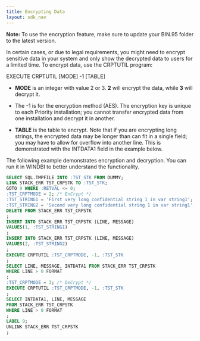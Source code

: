 ```yaml
---
title: Encrypting Data
layout: sdk_nav
---
```


**Note:** To use the encryption feature, make sure to update your BIN.95
folder to the latest version.

In certain cases, or due to legal requirements, you might need to
encrypt sensitive data in your system and only show the decrypted data
to users for a limited time. To encrypt data, use the CRPTUTIL program:

EXECUTE CRPTUTIL \[MODE\] -1 \[TABLE\]

- **MODE** is an integer with value 2 or 3. **2** will encrypt the data,
while **3** will decrypt it.
- The -1 is for the encryption method (AES).
The encryption key is unique to each Priority installation; you cannot
transfer encrypted data from one installation and decrypt it in another.

- **TABLE** is the table to encrypt. Note that if you are encrypting long
strings, the encrypted data may be longer than can fit in a single
field; you may have to allow for overflow into another line. This is
demonstrated with the INTDATA1 field in the example below.

The following example demonstrates encryption and decryption. You can
run it in WINDBI to better understand the functionality.

```sql
SELECT SQL.TMPFILE INTO :TST_STK FROM DUMMY;
LINK STACK_ERR TST_CRPSTK TO :TST_STK;
GOTO 9 WHERE :RETVAL <= 0;
:TST_CRPTMODE = 2; /* EnCrypt */
:TST_STRING1 = 'First very long confidential string 1 in var string1'; 
:TST_STRING2 = 'Second very long confidential string 1 in var string1'; 
DELETE FROM STACK_ERR TST_CRPSTK
;
INSERT INTO STACK_ERR TST_CRPSTK (LINE, MESSAGE)
VALUES(1, :TST_STRING1)
;
INSERT INTO STACK_ERR TST_CRPSTK (LINE, MESSAGE)
VALUES(2, :TST_STRING2)
;
EXECUTE CRPTUTIL :TST_CRPTMODE, -1, :TST_STK
;
SELECT LINE, MESSAGE, INTDATA1 FROM STACK_ERR TST_CRPSTK
WHERE LINE > 0 FORMAT
;
:TST_CRPTMODE = 3; /* DeCrypt */
EXECUTE CRPTUTIL :TST_CRPTMODE, -1, :TST_STK
;
SELECT INTDATA1, LINE, MESSAGE
FROM STACK_ERR TST_CRPSTK 
WHERE LINE > 0 FORMAT
;
LABEL 9;
UNLINK STACK_ERR TST_CRPSTK
;
```
